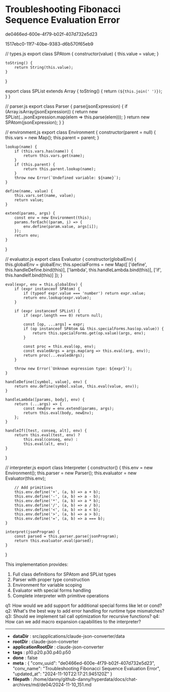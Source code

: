 # Troubleshooting Fibonacci Sequence Evaluation Error

de0466ed-600e-4f79-b02f-407d732e5d23

1517ebc0-11f7-40be-9383-d6b570f65eb9

 

<antArtifact identifier="lisp-interpreter" type="application/vnd.ant.code" language="javascript" title="Complete LISP Interpreter Implementation">
// types.js
export class SPAtom {
    constructor(value) {
        this.value = value;
    }
    
    toString() {
        return String(this.value);
    }
}

export class SPList extends Array {
    toString() {
        return `(${this.join(' ')})`;
    }
}

// parser.js
export class Parser {
    parse(jsonExpression) {
        if (Array.isArray(jsonExpression)) {
            return new SPList(...jsonExpression.map(elem => this.parse(elem)));
        }
        return new SPAtom(jsonExpression);
    }
}

// environment.js
export class Environment {
    constructor(parent = null) {
        this.vars = new Map();
        this.parent = parent;
    }

    lookup(name) {
        if (this.vars.has(name)) {
            return this.vars.get(name);
        }
        if (this.parent) {
            return this.parent.lookup(name);
        }
        throw new Error(`Undefined variable: ${name}`);
    }

    define(name, value) {
        this.vars.set(name, value);
        return value;
    }

    extend(params, args) {
        const env = new Environment(this);
        params.forEach((param, i) => {
            env.define(param.value, args[i]);
        });
        return env;
    }
}

// evaluator.js
export class Evaluator {
    constructor(globalEnv) {
        this.globalEnv = globalEnv;
        this.specialForms = new Map([
            ['define', this.handleDefine.bind(this)],
            ['lambda', this.handleLambda.bind(this)],
            ['if', this.handleIf.bind(this)]
        ]);
    }

    eval(expr, env = this.globalEnv) {
        if (expr instanceof SPAtom) {
            if (typeof expr.value === 'number') return expr.value;
            return env.lookup(expr.value);
        }
        
        if (expr instanceof SPList) {
            if (expr.length === 0) return null;
            
            const [op, ...args] = expr;
            if (op instanceof SPAtom && this.specialForms.has(op.value)) {
                return this.specialForms.get(op.value)(args, env);
            }
            
            const proc = this.eval(op, env);
            const evaledArgs = args.map(arg => this.eval(arg, env));
            return proc(...evaledArgs);
        }
        
        throw new Error(`Unknown expression type: ${expr}`);
    }

    handleDefine([symbol, value], env) {
        return env.define(symbol.value, this.eval(value, env));
    }

    handleLambda([params, body], env) {
        return (...args) => {
            const newEnv = env.extend(params, args);
            return this.eval(body, newEnv);
        };
    }

    handleIf([test, conseq, alt], env) {
        return this.eval(test, env) ? 
            this.eval(conseq, env) : 
            this.eval(alt, env);
    }
}

// interpreter.js
export class Interpreter {
    constructor() {
        this.env = new Environment();
        this.parser = new Parser();
        this.evaluator = new Evaluator(this.env);
        
        // Add primitives
        this.env.define('+', (a, b) => a + b);
        this.env.define('-', (a, b) => a - b);
        this.env.define('*', (a, b) => a * b);
        this.env.define('/', (a, b) => a / b);
        this.env.define('<', (a, b) => a < b);
        this.env.define('>', (a, b) => a > b);
        this.env.define('=', (a, b) => a === b);
    }

    interpret(jsonProgram) {
        const parsed = this.parser.parse(jsonProgram);
        return this.evaluator.eval(parsed);
    }
}
</antArtifact>

This implementation provides:
1. Full class definitions for SPAtom and SPList types
2. Parser with proper type construction
3. Environment for variable scoping
4. Evaluator with special forms handling
5. Complete interpreter with primitive operations

q1: How would we add support for additional special forms like let or cond?
q2: What's the best way to add error handling for runtime type mismatches?
q3: Should we implement tail call optimization for recursive functions?
q4: How can we add macro expansion capabilities to the interpreter?

---

* **dataDir** : src/applications/claude-json-converter/data
* **rootDir** : claude-json-converter
* **applicationRootDir** : claude-json-converter
* **tags** : p10.p20.p30.p40.p50
* **done** : false
* **meta** : {
  "conv_uuid": "de0466ed-600e-4f79-b02f-407d732e5d23",
  "conv_name": "Troubleshooting Fibonacci Sequence Evaluation Error",
  "updated_at": "2024-11-10T22:17:21.945120Z"
}
* **filepath** : /home/danny/github-danny/hyperdata/docs/chat-archives/md/de04/2024-11-10_151.md